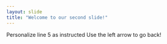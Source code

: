 ```yaml
---
layout: slide
title: "Welcome to our second slide!"
---
```

Personalize line 5 as instructed
Use the left arrow to go back!
